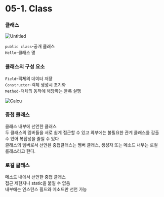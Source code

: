 # 05-1. Class

<h3>클래스</h3>

![Untitled](https://ucarecdn.com/3550a7cc-b226-4964-b830-c4ed38c188e2/20220716163542.png)

`public class`-공개 클래스   
`Hello`-클래스 명

<h3>클래스의 구성 요소</h3>

`Field`-객체의 데이터 저장   
`Constructor`-객체 생성시 초기화   
`Method`-객체의 동작에 해당하는 블록 실행

![Calcu](https://user-images.githubusercontent.com/102217688/179448658-ff7b499f-0823-4056-a571-93f729c4f7df.png)

<h3>중첩 클래스</h3>

클래스 내부에 선언한 클래스   
두 클래스의 멤버들을 서로 쉽게 접근할 수 있고 외부에는 불필요한 관계 클래스를 감출수 있어 복잡성을 줄일 수 있다   
클래스의 멤버로서 선언된 중첩클래스는 멤버 클래스, 생성자 또는 메소드 내부는 로컬 를래스라고 한다.

<h3>로컬 클래스</h3>

메소드 내에서 선언한 중첩 클래스   
접근 제한자나 static을 붙일 수 없음      
내부에는 인스턴스 필드와 메소드만 선언 가능
